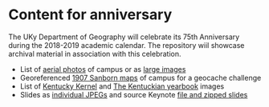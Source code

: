 # Content for anniversary

The UKy Department of Geography will celebrate its 75th Anniversary during the 2018-2019 academic calendar. The repository wiil showcase archival material in association with this celebration.

* List of [aerial photos](https://github.com/UKy-GIS/uky-gis.github.io/tree/master/history/aerial_photos) of campus or as [large images](https://uky-gis.github.io/history/aerial_photos/)
* Georeferenced [1907 Sanborn maps](https://uky-gis.github.io/geocache/) of campus for a geocache challenge
* List of [Kentucky Kernel](https://github.com/UKy-GIS/uky-gis.github.io/tree/master/history/kernel) and [The Kentuckian yearbook](https://github.com/UKy-GIS/uky-gis.github.io/tree/master/history/yearbook) images
* Slides as [individual JPEGs](https://github.com/UKy-GIS/uky-gis.github.io/tree/master/history/slides) and source Keynote [file and zipped slides](https://outragegis.com/download/m/)

